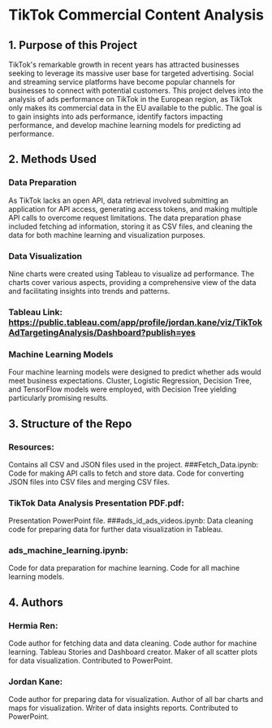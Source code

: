 # TikTok Commercial Content Analysis

## 1. Purpose of this Project

TikTok's remarkable growth in recent years has attracted businesses seeking to leverage its massive user base for targeted advertising. Social and streaming service platforms have become popular channels for businesses to connect with potential customers.
This project delves into the analysis of ads performance on TikTok in the European region, as TikTok only makes its commercial data in the EU available to the public. The goal is to gain insights into ads performance, identify factors impacting performance, and develop machine learning models for predicting ad performance.

## 2. Methods Used

### Data Preparation
As TikTok lacks an open API, data retrieval involved submitting an application for API access, generating access tokens, and making multiple API calls to overcome request limitations. The data preparation phase included fetching ad information, storing it as CSV files, and cleaning the data for both machine learning and visualization purposes.

### Data Visualization
Nine charts were created using Tableau to visualize ad performance. The charts cover various aspects, providing a comprehensive view of the data and facilitating insights into trends and patterns.
### Tableau Link: https://public.tableau.com/app/profile/jordan.kane/viz/TikTokAdTargetingAnalysis/Dashboard?publish=yes

### Machine Learning Models
Four machine learning models were designed to predict whether ads would meet business expectations. Cluster, Logistic Regression, Decision Tree, and TensorFlow models were employed, with Decision Tree yielding particularly promising results.

## 3. Structure of the Repo

### Resources:
Contains all CSV and JSON files used in the project.
###Fetch_Data.ipynb:
Code for making API calls to fetch and store data.
Code for converting JSON files into CSV files and merging CSV files.
### TikTok Data Analysis Presentation PDF.pdf:
Presentation PowerPoint file.
###ads_id_ads_videos.ipynb:
Data cleaning code for preparing data for further data visualization in Tableau.
### ads_machine_learning.ipynb:
Code for data preparation for machine learning.
Code for all machine learning models.

## 4. Authors

### Hermia Ren:
Code author for fetching data and data cleaning.
Code author for machine learning.
Tableau Stories and Dashboard creator.
Maker of all scatter plots for data visualization.
Contributed to PowerPoint.

### Jordan Kane:
Code author for preparing data for visualization.
Author of all bar charts and maps for visualization.
Writer of data insights reports.
Contributed to PowerPoint.
